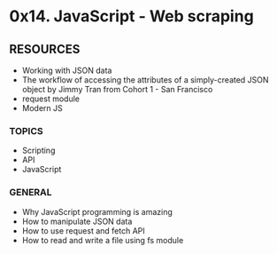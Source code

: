 # 0x14. JavaScript - Web scraping

## RESOURCES

- Working with JSON data
- The workflow of accessing the attributes of a simply-created JSON object by Jimmy Tran from Cohort 1 - San Francisco
- request module
- Modern JS

### TOPICS
- Scripting
- API
- JavaScript

### GENERAL

- Why JavaScript programming is amazing
- How to manipulate JSON data
- How to use request and fetch API
- How to read and write a file using fs module
